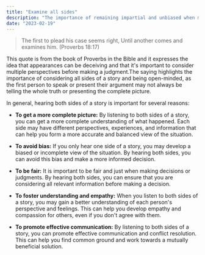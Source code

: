 ```yaml
---
title: "Examine all sides"
description: "The importance of remaining impartial and unbiased when making judgments. This helps to avoid personal bias and make fair decisions."
date: "2023-02-19"
---
```


> The first to plead his case seems right, Until another comes and examines him. (Proverbs 18:17)

This quote is from the book of Proverbs in the Bible and it expresses the idea that appearances can be deceiving and that it's important to consider multiple perspectives before making a judgment.The saying highlights the importance of considering all sides of a story and being open-minded, as the first person to speak or present their argument may not always be telling the whole truth or presenting the complete picture.

In general, hearing both sides of a story is important for several reasons:

- **To get a more complete picture:** By listening to both sides of a story, you can get a more complete understanding of what happened. Each side may have different perspectives, experiences, and information that can help you form a more accurate and balanced view of the situation.

- **To avoid bias:** If you only hear one side of a story, you may develop a biased or incomplete view of the situation. By hearing both sides, you can avoid this bias and make a more informed decision.

- **To be fair:** It is important to be fair and just when making decisions or judgments. By hearing both sides, you can ensure that you are considering all relevant information before making a decision.

- **To foster understanding and empathy:** When you listen to both sides of a story, you may gain a better understanding of each person's perspective and feelings. This can help you develop empathy and compassion for others, even if you don't agree with them.

- **To promote effective communication:** By listening to both sides of a story, you can promote effective communication and conflict resolution. This can help you find common ground and work towards a mutually beneficial solution.
